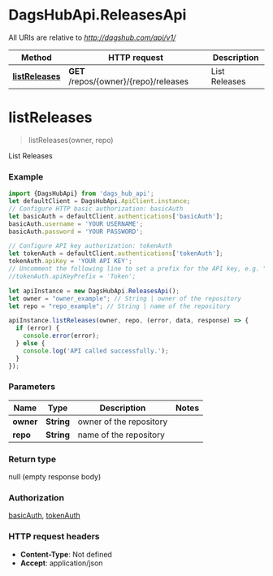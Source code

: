 # DagsHubApi.ReleasesApi

All URIs are relative to *http://dagshub.com/api/v1/*

Method | HTTP request | Description
------------- | ------------- | -------------
[**listReleases**](ReleasesApi.md#listReleases) | **GET** /repos/{owner}/{repo}/releases | List Releases

<a name="listReleases"></a>
# **listReleases**
> listReleases(owner, repo)

List Releases

### Example
```javascript
import {DagsHubApi} from 'dags_hub_api';
let defaultClient = DagsHubApi.ApiClient.instance;
// Configure HTTP basic authorization: basicAuth
let basicAuth = defaultClient.authentications['basicAuth'];
basicAuth.username = 'YOUR USERNAME';
basicAuth.password = 'YOUR PASSWORD';

// Configure API key authorization: tokenAuth
let tokenAuth = defaultClient.authentications['tokenAuth'];
tokenAuth.apiKey = 'YOUR API KEY';
// Uncomment the following line to set a prefix for the API key, e.g. "Token" (defaults to null)
//tokenAuth.apiKeyPrefix = 'Token';

let apiInstance = new DagsHubApi.ReleasesApi();
let owner = "owner_example"; // String | owner of the repository
let repo = "repo_example"; // String | name of the repository

apiInstance.listReleases(owner, repo, (error, data, response) => {
  if (error) {
    console.error(error);
  } else {
    console.log('API called successfully.');
  }
});
```

### Parameters

Name | Type | Description  | Notes
------------- | ------------- | ------------- | -------------
 **owner** | **String**| owner of the repository | 
 **repo** | **String**| name of the repository | 

### Return type

null (empty response body)

### Authorization

[basicAuth](../README.md#basicAuth), [tokenAuth](../README.md#tokenAuth)

### HTTP request headers

 - **Content-Type**: Not defined
 - **Accept**: application/json

